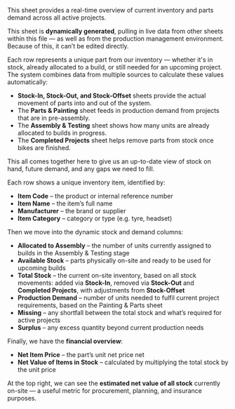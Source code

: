 This sheet provides a real-time overview of current inventory and parts demand across all active projects.

This sheet is **dynamically generated**, pulling in live data from other sheets within this file — as well as from the production management environment. Because of this, it can’t be edited directly.

Each row represents a unique part from our inventory — whether it's in stock, already allocated to a build, or still needed for an upcoming project. The system combines data from multiple sources to calculate these values automatically:

- **Stock-In, Stock-Out, and Stock-Offset** sheets provide the actual movement of parts into and out of the system.
- The **Parts & Painting** sheet feeds in production demand from projects that are in pre-assembly.
- The **Assembly & Testing** sheet shows how many units are already allocated to builds in progress.
- The **Completed Projects** sheet helps remove parts from stock once bikes are finished.

This all comes together here to give us an up-to-date view of stock on hand, future demand, and any gaps we need to fill.

Each row shows a unique inventory item, identified by:

- **Item Code** – the product or internal reference number
- **Item Name** – the item’s full name
- **Manufacturer** – the brand or supplier
- **Item Category** – category or type (e.g. tyre, headset)

Then we move into the dynamic stock and demand columns:

- **Allocated to Assembly** – the number of units currently assigned to builds in the Assembly & Testing stage
- **Available Stock** – parts physically on-site and ready to be used for upcoming builds
- **Total Stock** – the current on-site inventory, based on all stock movements: added via **Stock-In**, removed via **Stock-Out** and **Completed Projects**, with adjustments from **Stock-Offset**
- **Production Demand** – number of units needed to fulfil current project requirements, based on the Painting & Parts sheet
- **Missing** – any shortfall between the total stock and what’s required for active projects
- **Surplus** – any excess quantity beyond current production needs

Finally, we have the **financial overview**:

- **Net Item Price** – the part’s unit net price net
- **Net Value of Items in Stock** – calculated by multiplying the total stock by the unit price

At the top right, we can see the **estimated net value of all stock** currently on-site — a useful metric for procurement, planning, and insurance purposes.
